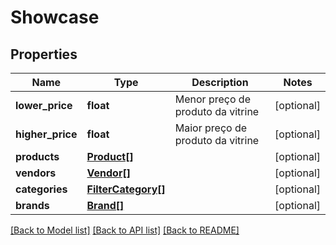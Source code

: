 # Showcase

## Properties
Name | Type | Description | Notes
------------ | ------------- | ------------- | -------------
**lower_price** | **float** | Menor preço de produto da vitrine | [optional] 
**higher_price** | **float** | Maior preço de produto da vitrine | [optional] 
**products** | [**Product[]**](Product.md) |  | [optional] 
**vendors** | [**Vendor[]**](Vendor.md) |  | [optional] 
**categories** | [**FilterCategory[]**](FilterCategory.md) |  | [optional] 
**brands** | [**Brand[]**](Brand.md) |  | [optional] 

[[Back to Model list]](../README.md#documentation-for-models) [[Back to API list]](../README.md#documentation-for-api-endpoints) [[Back to README]](../README.md)



